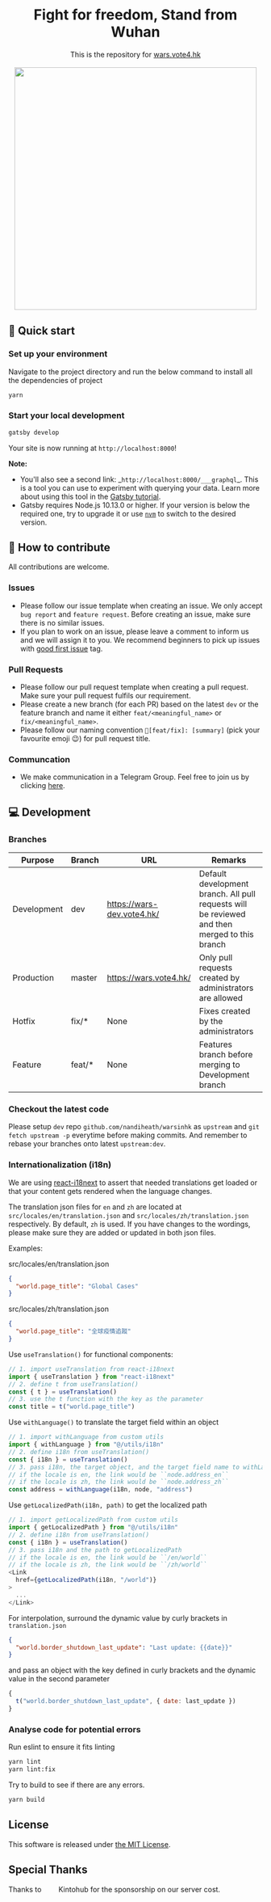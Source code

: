 <div align="center">
<h1>
  Fight for freedom, Stand from Wuhan
</h1>
This is the repository for <a href="https://wars.vote4.hk" target="_blank">wars.vote4.hk</a>
<br/>
<br/>
<a href="https://wars.vote4.hk/" target="_blank">
  <img height="480" src="https://github.com/nandiheath/warsinhk/blob/master/static/images/og_share_en.png?raw=true">
</a>
</div>

## 🚀 Quick start

### Set up your environment

Navigate to the project directory and run the below command to install all the dependencies of project

```bash
yarn
```

### Start your local development

```bash
gatsby develop
```

Your site is now running at `http://localhost:8000`!

**Note:**

- You'll also see a second link: \_`http://localhost:8000/___graphql`\_. This is a tool you can use to experiment with querying your data. Learn more about using this tool in the [Gatsby tutorial](https://www.gatsbyjs.org/tutorial/part-five/#introducing-graphiql).
- Gatsby requires Node.js 10.13.0 or higher. If your version is below the required one, try to upgrade it or use [`nvm`](https://github.com/nvm-sh/nvm) to switch to the desired version.

## 🌟 How to contribute

All contributions are welcome.

### Issues

- Please follow our issue template when creating an issue. We only accept `bug report` and `feature request`. Before creating an issue, make sure there is no similar issues.
- If you plan to work on an issue, please leave a comment to inform us and we will assign it to you. We recommend beginners to pick up issues with [good first issue](https://github.com/nandiheath/warsinhk/issues?q=is%3Aissue+is%3Aopen+label%3A%22good+first+issue%22) tag.

### Pull Requests

- Please follow our pull request template when creating a pull request. Make sure your pull request fulfils our requirement.
- Please create a new branch (for each PR) based on the latest `dev` or the feature branch and name it either `feat/<meaningful_name>` or `fix/<meaningful_name>`.
- Please follow our naming convention `🌟[feat/fix]: [summary]` (pick your favourite emoji 😉) for pull request title.

### Communcation

- We make communication in a Telegram Group. Feel free to join us by clicking [here](https://t.me/joinchat/BwXunhP9xMWBmopAFrvD8A).

## 💻 Development

### Branches

| Purpose     | Branch  | URL                        | Remarks                                                                                       |
| ----------- | ------- | -------------------------- | --------------------------------------------------------------------------------------------- |
| Development | dev     | https://wars-dev.vote4.hk/ | Default development branch. All pull requests will be reviewed and then merged to this branch |
| Production  | master  | https://wars.vote4.hk/     | Only pull requests created by administrators are allowed                                      |
| Hotfix      | fix/\*  | None                       | Fixes created by the administrators                                                           |
| Feature     | feat/\* | None                       | Features branch before merging to Development branch                                          |

### Checkout the latest code

Please setup `dev` repo `github.com/nandiheath/warsinhk` as `upstream` and `git fetch upstream -p` everytime before making commits. And remember to rebase your branches onto latest `upstream:dev`.

### Internationalization (i18n)

We are using [react-i18next](https://react.i18next.com/) to assert that needed translations get loaded or that your content gets rendered when the language changes.

The translation json files for `en` and `zh` are located at `src/locales/en/translation.json` and `src/locales/zh/translation.json` respectively. By default, `zh` is used. If you have changes to the wordings, please make sure they are added or updated in both json files.

Examples:

src/locales/en/translation.json

```json
{
  "world.page_title": "Global Cases"
}
```

src/locales/zh/translation.json

```json
{
  "world.page_title": "全球疫情追蹤"
}
```

Use `useTranslation()` for functional components:

```js
// 1. import useTranslation from react-i18next
import { useTranslation } from "react-i18next"
// 2. define t from useTranslation()
const { t } = useTranslation()
// 3. use the t function with the key as the parameter
const title = t("world.page_title")
```

Use `withLanguage()` to translate the target field within an object

```js
// 1. import withLanguage from custom utils
import { withLanguage } from "@/utils/i18n"
// 2. define i18n from useTranslation()
const { i18n } = useTranslation()
// 3. pass i18n, the target object, and the target field name to withLanguage
// if the locale is en, the link would be ``node.address_en``
// if the locale is zh, the link would be ``node.address_zh``
const address = withLanguage(i18n, node, "address")
```

Use `getLocalizedPath(i18n, path)` to get the localized path

```js
// 1. import getLocalizedPath from custom utils
import { getLocalizedPath } from "@/utils/i18n"
// 2. define i18n from useTranslation()
const { i18n } = useTranslation()
// 3. pass i18n and the path to getLocalizedPath
// if the locale is en, the link would be ``/en/world``
// if the locale is zh, the link would be ``/zh/world``
<Link
  href={getLocalizedPath(i18n, "/world")}
>
  ...
</Link>
```

For interpolation, surround the dynamic value by curly brackets in `translation.json`

```json
{
  "world.border_shutdown_last_update": "Last update: {{date}}"
}
```

and pass an object with the key defined in curly brackets and the dynamic value in the second parameter

```js
{
  t("world.border_shutdown_last_update", { date: last_update })
}
```

### Analyse code for potential errors

Run eslint to ensure it fits linting

```bash
yarn lint
yarn lint:fix
```

Try to build to see if there are any errors.

```bash
yarn build
```

## License

This software is released under [the MIT License](https://github.com/wingkwong/warsinhk/blob/master/LICENSE).

## Special Thanks

Thanks to <img src="https://wars.vote4.hk/images/kintohub_icon.svg" style="width:30px; height:15px;">Kintohub for the sponsorship on our server cost.
